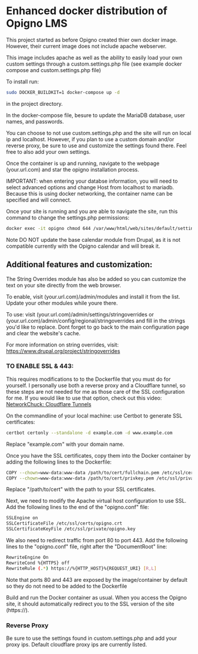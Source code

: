 # Enhanced docker distribution of Opigno LMS

This project started as before Opigno created thier own docker image. However, their current image does not include apache webserver.

This image includes apache as well as the ability to easily load your own custom settings through a custom.settings.php file (see example docker compose and custom.settings.php file)

To install run:

```bash
sudo DOCKER_BUILDKIT=1 docker-compose up -d
```

in the project directory.

In the docker-compose file, besure to update the MariaDB database, user names, and passwords.

You can choose to not use custom.settings.php and the site will run on local ip and localhost. However, if you plan to use a custom domain and/or reverse proxy, be sure to use and customize the settings found there. Feel free to also add your own settings.

Once the container is up and running, navigate to the webpage (your.url.com) and star the opigno installation process.

IMPORTANT: when entering your databse information, you will need to select advanced options and change Host from localhost to mariadb. Because this is using docker networking, the container name can be specified and will connect.

Once your site is running and you are able to navigate the site, run this command to change the settings.php permissions:

```bash
docker exec -it opigno chmod 644 /var/www/html/web/sites/default/settings.php
```

Note DO NOT update the base calendar module from Drupal, as it is not compatible currently with the Opigno calendar and will break it.

## Additional features and customization:

The String Overrides module has also be added so you can customize the text on your site directly from the web browser. 

To enable, visit (your.url.com)/admin/modules and install it from the list. Update your other modules while youre there.

To use: visit (your.url.com)/admin/settings/stringoverrides or (your.url.com)/admin/config/regional/stringoverrides and fill in the strings you'd like to replace. Dont forget to go back to the main configuration page and clear the website's cache.

For more information on string overrides, visit: https://www.drupal.org/project/stringoverrides

### TO ENABLE SSL & 443:

This requires modifications to to the Dockerfile that you must do for yourself. I personally use both a reverse proxy and a Cloudflare tunnel, so these steps are not needed for me as those care of the SSL configuration for me. If you would like to use that option, check out this video: [NetworkChuck: Cloudflare Tunnels](https://www.youtube.com%2Fwatch%3Fv%3Dey4u7OUAF3c&usg=AOvVaw3PphOIhvNL11fhIeI2GwHW)

On the commandline of your local machine: use Certbot to generate SSL certificates:

```bash
certbot certonly --standalone -d example.com -d www.example.com
```

Replace "example.com" with your domain name.

Once you have the SSL certificates, copy them into the Docker container by adding the following lines to the Dockerfile:

```bash
COPY --chown=www-data:www-data /path/to/cert/fullchain.pem /etc/ssl/certs/opigno.crt
COPY --chown=www-data:www-data /path/to/cert/privkey.pem /etc/ssl/private/opigno.key
```

Replace "/path/to/cert" with the path to your SSL certificates.

Next, we need to modify the Apache virtual host configuration to use SSL. Add the following lines to the end of the "opigno.conf" file:

```bash
SSLEngine on
SSLCertificateFile /etc/ssl/certs/opigno.crt
SSLCertificateKeyFile /etc/ssl/private/opigno.key
```

We also need to redirect traffic from port 80 to port 443. Add the following lines to the "opigno.conf" file, right after the "DocumentRoot" line:

```bash
RewriteEngine On
RewriteCond %{HTTPS} off
RewriteRule (.*) https://%{HTTP_HOST}%{REQUEST_URI} [R,L]
```

Note that ports 80 and 443 are exposed by the image/container by default so they do not need to be added to the Dockerfile

Build and run the Docker container as usual. When you access the Opigno site, it should automatically redirect you to the SSL version of the site (https://).

### Reverse Proxy

Be sure to use the settings found in custom.settings.php and add your proxy ips. Default cloudflare proxy ips are currently listed.
